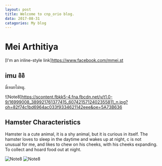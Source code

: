 ```yaml
---
layout: post
title: Welcome to cnp_orio blog.
data: 2017-08-31
catagories: My blog
---
```


# Mei Arthitiya

[I'm an inline-style link]https://www.facebook.com/mmei.st

## imu อิอิ

มี่เหมยไม่หมู.

![Note8]https://scontent.fbkk5-4.fna.fbcdn.net/v/t1.0-9/16999008_389921761377415_6074215712402355811_n.jpg?oh=82f74c1bd6964ac033f9334621142eee&oe=5A73B636
## Hamster Characteristics

Hamster is a cute animal, it is a shy animal, but it is curious in itself. The hamster loves to sleep in the daytime and wakes up at night, c is not unusual for me, and likes to chew on his cheeks, with his cheeks expanding. To collect and hoard food out at night.


![Note8](https://img.kapook.com/u/2015/pree/pet11/q2_17.jpg)
![Note8](http://i.kapook.com/photofolder/pet7/Hamster-070211-08.jpg)
